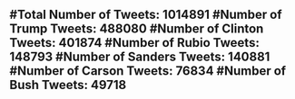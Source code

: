 #Total Number of Tweets: 1014891 
#Number of Trump Tweets: 488080
#Number of Clinton Tweets: 401874
#Number of Rubio Tweets: 148793
#Number of Sanders Tweets: 140881
#Number of Carson Tweets: 76834
#Number of Bush Tweets: 49718
---
